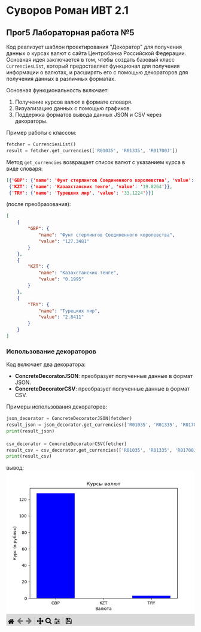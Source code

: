 # Суворов Роман ИВТ 2.1

## Прог5 Лабораторная работа №5

Код реализует шаблон проектирования "Декоратор" для получения данных о курсах валют с сайта Центробанка Российской Федерации. Основная идея заключается в том, чтобы создать базовый класс `CurrenciesList`, который предоставляет функционал для получения информации о валютах, и расширять его с помощью декораторов для получения данных в различных форматах.

Основная функциональность включает:

1. Получение курсов валют в формате словаря.
2. Визуализацию данных с помощью графиков.
3. Поддержка форматов вывода данных JSON и CSV через декораторы.

Пример работы с классом:
```python
fetcher = CurrenciesList()
result = fetcher.get_currencies(['R01035', 'R01335', 'R01700J'])

```

Метод `get_currencies` возвращает список валют с указанием курса в виде словаря:
```json
[{'GBP': {'name': 'Фунт стерлингов Соединенного королевства', 'value': '113.2069'}}, 
 {'KZT': {'name': 'Казахстанских тенге', 'value': '19.8264'}}, 
 {'TRY': {'name': 'Турецких лир', 'value': '33.1224'}}]

```

(после преобразования):
```json
[
    {
        "GBP": {
            "name": "Фунт стерлингов Соединенного королевства",
            "value": "127.3481"
        }
    },
    {
        "KZT": {
            "name": "Казахстанских тенге",
            "value": "0.1995"
        }
    },
    {
        "TRY": {
            "name": "Турецких лир",
            "value": "2.8411"
        }
    }
]
```


### Использование декораторов

Код включает два декоратора:

- **ConcreteDecoratorJSON**: преобразует полученные данные в формат JSON.
- **ConcreteDecoratorCSV**: преобразует полученные данные в формат CSV.

Примеры использования декораторов:
```python
json_decorator = ConcreteDecoratorJSON(fetcher)
result_json = json_decorator.get_currencies(['R01035', 'R01335', 'R01700J'])
print(result_json)

csv_decorator = ConcreteDecoratorCSV(fetcher)
result_csv = csv_decorator.get_currencies(['R01035', 'R01335', 'R01700J'])
print(result_csv)

```



вывод:
![](images/image.png)